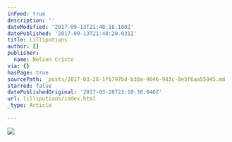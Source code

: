 ```yaml
---
inFeed: true
description: ''
dateModified: '2017-09-13T21:48:18.100Z'
datePublished: '2017-09-13T21:48:20.031Z'
title: Lilliputians
author: []
publisher:
  name: Nelson Cristo
via: {}
hasPage: true
sourcePath: _posts/2017-03-28-1f6797bd-b38a-4046-983c-8e5f6aa55945.md
starred: false
datePublishedOriginal: '2017-03-28T23:10:30.946Z'
url: lilliputians/index.html
_type: Article

---
```

![](https://the-grid-user-content.s3-us-west-2.amazonaws.com/3a5b520b-7be4-4a1e-a39d-a6cf6b50a9d4.jpg)